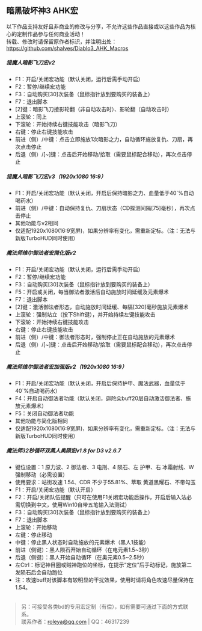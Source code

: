 ## 暗黑破坏神3 AHK宏

以下作品支持友好且非商业的修改与分享，不允许这些作品直接或以这些作品为核心的定制作品参与任何商业活动！<br />
转载、修改时请保留原作者标识，并注明出处：https://github.com/shalves/Diablo3_AHK_Macros

##### 猎魔人暗影飞刀宏v2
+ F1：开启/关闭宏功能（默认关闭，运行后需手动开启）
+ F2：暂停/继续宏功能
+ F3：自动购买[30]次装备（鼠标指针放到要购买的装备上）
+ F7：退出脚本
+ [2]键：暗影飞刀接影轮翻（非自动攻击时）、影轮翻（自动攻击时）
+ 上滚轮：同上
+ 下滚轮：开始持续右键技能攻击（暗影飞刀）
+ 右键：停止右键技能攻击
+ 前进（侧）/中键：点击立即施放1次暗影之力，自动循环施放复仇、刀扇，再次点击停止
+ 后退（侧）/[~]键：点击后开始移动/拾取（需要鼠标配合移动），再次点击停止
 
##### 猎魔人暗影飞刀宏v3（1920x1080 16:9）
+ F1：开启/关闭宏功能（默认关闭，开启后保持暗影之力、血量低于40`%自动喝药水）
+ 前进（侧）/中键：自动保持复仇、刀扇状态（CD探测间隔[75]毫秒），再次点击停止
+ 其他功能与v2相同
+ 仅适配1920x1080(16:9宽屏)，如果分辨率有变化，需重新定标。（注：无法与新版TurboHUD同时使用）

##### 魔法师维尔御法者宏简化版v2
+ F1：开启/关闭宏功能（默认关闭，运行后需手动开启）
+ F2：暂停/继续宏功能
+ F3：自动购买[30]次装备（鼠标指针放到要购买的装备上）
+ F5：开启或关闭，每当御法者激活后自动施放时间延缓及元素爆术
+ F7：退出脚本
+ [2]键：激活御法者形态，自动施放时间延缓、每隔[320]毫秒施放元素爆术
+ 上滚轮：强制站立（按下Shift键），并开始持续左键技能攻击
+ 下滚轮：开始持续右键技能攻击
+ 右键：停止右键技能攻击
+ 前进（侧）/中键：御法者形态时，强制停止正在自动施放的元素爆术
+ 后退（侧）/[~]键：点击后开始移动/拾取（需要鼠标配合移动），再次点击停止
 
##### 魔法师维尔御法者宏加强版v2（1920x1080 16:9）
+ F1：开启/关闭宏功能（默认关闭，开启后保持护甲、魔法武器，血量低于40`%自动喝药水）
+ F4：开启自动御法者功能（默认关闭，迦陀朵buff20层自动激活御法者、施放元素爆术）
+ F5：关闭自动御法者功能
+ 其他功能与简化版相同
+ 仅适配1920x1080(16:9宽屏)，如果分辨率有变化，需重新定标。（注：无法与新版TurboHUD同时使用）

##### 魔法师32秒循环双黑人奥陨宏v1.8 for D3 v2.6.7
+ 键位设置：1 原力波、2 御法者、3 电刑、4 陨石、左 护甲、右 冰霜射线、W 强制移动（必需设置）
+ 使用要求：站街攻速 1.54、CDR 不少于55.81%、萃取 黄道黑耀石、不带勾玉
+ F1：开启/关闭宏功能（默认开启）
+ F2：开启/关闭队伍提醒（只可在使用F1关闭宏功能后操作，开启后输入法必需切换到中文，使用Win10自带五笔输入法测试）
+ F3：自动购买[30]次装备（鼠标指针放到要购买的装备上）
+ F7：退出脚本
+ 上滚轮：开始移动
+ 左键：停止移动
+ 中键：停止黑人状态时自动施放的元素爆术（黑人1技能）
+ 前进（侧键）：黑人陨石开始自动循环（在电元素1.5~3秒）
+ 后退（侧键）：黑人开始自动循环（在奥元素0.5~2.5秒）
+ 左Ctrl：标记神目圈或贼神跑位的坐标，在提示“定位”后手动标记，施放第二发陨石后会自动跑位
+ 注：攻速buff对该脚本有较明显的干扰效果，使用时请将角色攻速尽量保持在1.54。<br /><br />
 

> 另：可接受各类bd的专用宏定制（有偿），如有需要可通过下面的方式联系。<br />联系作者：roleya@qq.com | QQ：46317239
